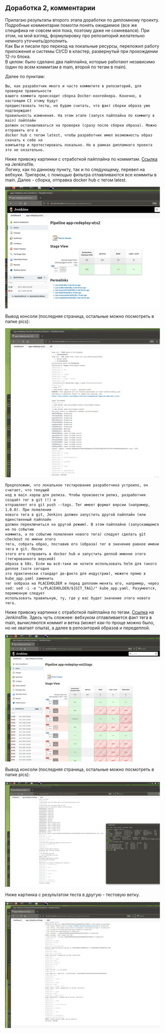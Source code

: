 ## Доработка 2, комментарии  
  
  
Прилагаю результаты второго этапа доработки по дипломному проекту. Подробные комментарии помогли понять ожидаемое (все же специфика не совсем моя пока, поэтому даже не сомневался). При этом, на мой взгляд, формулировку про репозиторий желательно немного уточнить/дополнить.  
Как Вы и писали про переход на локальные ресурсы, переложил работу приложения и системы CI/CD в кластер, развернутый при прохождении 12-го блока.  
В целом: было сделано два пайплайна, которые работают независимо (один по всем коммитам в main, второй по тегам в main).
  
Далее по пунктам:  
  
```text
Вы, как разработчик много и часто коммитите в репозиторий, для проверки правильности 
вашего коммита происходит сборка Docker-контейнера. Конечно, в настоящем CI этому будут 
предшествовать тесты, но будем считать, что факт сборки образа уже подтверждает 
правильность изменения. На этом этапе (запуск пайплайна по коммиту в main) пайплайн 
должен останавливаться на проверке (сразу после сборки образа). Можно отправить его в 
docker hub с тегом latest, чтобы разработчик имел возможность образ скачать к себе на 
компьютер и протестировать локально. Но в рамках дипломного проекта это не оязательно.  
```  
    
Ниже привожу картинки с отработкой пайплайна по коммитам. [Ссылка](https://github.com/als-port/dip-net-ext2/blob/main/jenkins/commit/Jenkinsfile) на Jenkinsfile.  
Логику, как по данному пункту, так и по следующему, перевел на вебхуки. Тригером, с помощью фильтра отлавливаются все коммиты в main. Далее - сборка, отправка docker hub с тегом latest.  
    
![Stages_commit](https://github.com/als-port/dip-net-ext2/blob/main/pics/any_commit_pipe_to_main_stages.png)  
  
  
Вывод консоли (последняя страница, остальные можно посмотреть в папке pics):  
  
![Cons_out_commit](https://github.com/als-port/dip-net-ext2/blob/main/pics/any_commit_pipe_to_main4.png) 
  
      
```text
Предположим, что локальное тестирование разработчика устроило, он считает, что текущий 
код в main хорош для релиза. Чтобы произвести релиз, разработчик создаёт тег в git (!) и 
отправляет его git push --tags. Тег имеет формат версии (например, 1.0.0). При появлении 
нового тега в git, Jenkins должен запустить другой пайплайн (или единственный пайплайн 
должен переключиться на другой режим). В этом пайплайне (запускающемся не по событию 
коммита, а по событию появления нового тега) следует сделать git checkout по имени этого 
тега, собрать образ, поставив его (образа) тег в значение равное имени тега в git. После 
этого его отправить в docker hub и запустить деплой именно этого (тегированного версией) 
образа в k8s. Если вы всё-таки не хотите использовать helm для такого деплоя (хотя сегодня 
это практически стандарт де-факто для индустрии), можете прямо в kube_app.yaml заменить 
тег ообраза на PLACEHOLDER и перед деплоем менять его, например, через 
sed: sed -i -e "s/PLACEHOLDER/${GIT_TAG}/" kube_app.yaml. Разумеется, переменную следует 
использовать правильную, ту, где у вас будет значение этого нового тега.  
```
  
Ниже привожу картинки с отработкой пайплайна по тегам. [Ссылка](https://github.com/als-port/dip-net-ext2/blob/main/jenkins/tags/Jenkinsfile) на Jenkinsfile.
Здесь чуть сложнее: вебхуком отлавливается факт тега в main, вычисляются коммит и ветка (может как-то проще можно было, но не хватает опыта), а далее в репозиторий образов и передеплой.    
      
![Stages_tags](https://github.com/als-port/dip-net-ext2/blob/main/pics/taged_pipe_ok_main_stages.png)  
  
  
Вывод консоли (последняя страница, остальные можно посмотреть в папке pics):  
  
![Cons_out_tags](https://github.com/als-port/dip-net-ext2/blob/main/pics/taged_pipe_ok_main4.png)  
  
  
Ниже картинка с результатом теста в другую - тестовую ветку.  
  
![fail_test_branch](https://github.com/als-port/dip-net-ext2/blob/main/pics/fail_tag_from_test_branch.png)  
  
  
  
